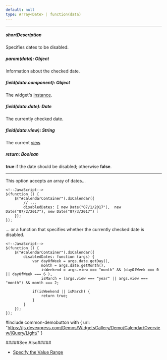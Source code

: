 ```yaml
---
default: null
type: Array<Date> | function(data)
---
```

---
##### shortDescription
Specifies dates to be disabled.

##### param(data): Object
Information about the checked date.

##### field(data.component): Object
The widget's [instance](/api-reference/10%20UI%20Widgets/Component/3%20Methods/instance().md '/Documentation/ApiReference/UI_Widgets/dxCalendar/Methods/#instance').

##### field(data.date): Date
The currently checked date.

##### field(data.view): String
The current [view](/api-reference/10%20UI%20Widgets/dxCalendar/5%20Default%20Cell%20Template/view.md '/Documentation/ApiReference/UI_Widgets/dxCalendar/Default_Cell_Template/#view').

##### return: Boolean
**true** if the date should be disabled; otherwise **false**.

---
This option accepts an array of dates...

    <!--JavaScript-->
    $(function () {
        $("#calendarContainer").dxCalendar({
            // ...
            disabledDates: [ new Date("07/1/2017"),  new Date("07/2/2017"), new Date("07/3/2017") ]
        });
    });

... or a function that specifies whether the currently checked date is disabled.

    <!--JavaScript-->
    $(function () {
        $("#calendarContainer").dxCalendar({
            disabledDates: function (args) {
                var dayOfWeek = args.date.getDay(),
                    month = args.date.getMonth(),
                    isWeekend = args.view === "month" && (dayOfWeek === 0 || dayOfWeek === 6 ),
                    isMarch = (args.view === "year" || args.view === "month") && month === 2;

                if(isWeekend || isMarch) {
                    return true;
                }
            }
        });
    });

#include common-demobutton with {
    url: "https://js.devexpress.com/Demos/WidgetsGallery/Demo/Calendar/Overview/jQuery/Light/"
}

#####See Also#####
- [Specify the Value Range](/concepts/05%20Widgets/Calendar/12%20Specify%20the%20Value%20Range.md '/Documentation/Guide/Widgets/Calendar/Specify_the_Value_Range/')